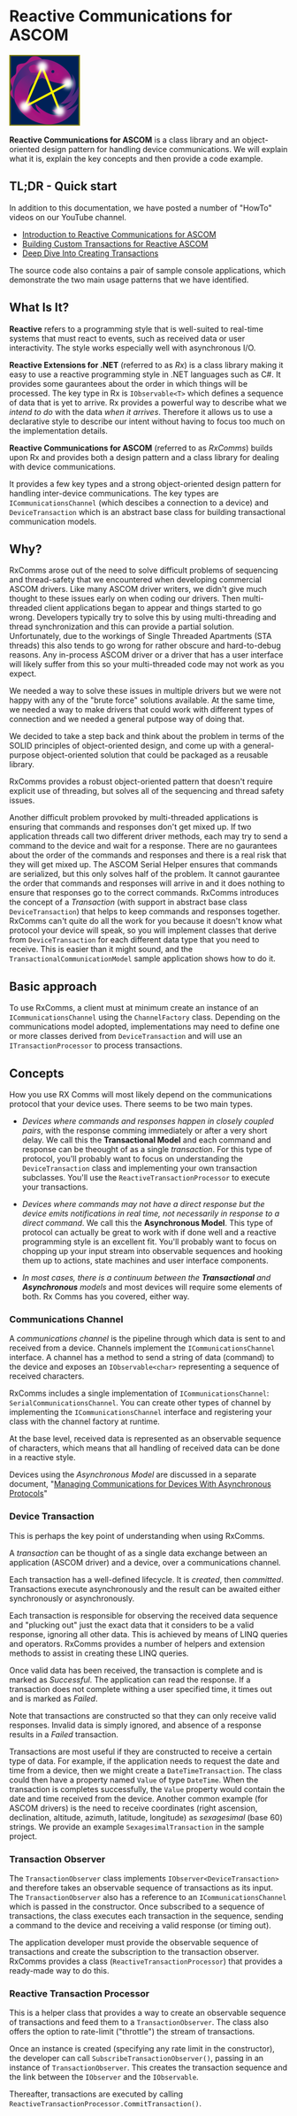 # Reactive Communications for ASCOM

![Reactive ASCOM logo](images/RxCommsIcon.png)

**Reactive Communications for ASCOM** is a class library and an object-oriented design pattern for handling device communications. We will explain what it is, explain the key concepts and then provide a code example.

## TL;DR - Quick start

In addition to this documentation, we have posted a number of "HowTo" videos on our YouTube channel.

- [Introduction to Reactive Communications for ASCOM][yt-intro]
- [Building Custom Transactions for Reactive ASCOM][yt-trans-intro]
- [Deep Dive Into Creating Transactions][yt-trans-deep]

The source code also contains a pair of sample console applications, which demonstrate the two main
usage patterns that we have identified.

## What Is It?

**Reactive** refers to a programming style that is well-suited to real-time systems that must react to events, such as received data or user interactivity. The style works especially well with asynchronous I/O.

**Reactive Extensions for .NET** (referred to as _Rx_) is a class library making it easy to use a reactive programming style in .NET languages such as C#. It provides some gaurantees about the order in which things will be processed. The key type in Rx is `IObservable<T>` which defines a sequence of data that is yet to arrive. Rx provides a powerful way to describe what we _intend to do_ with the data _when it arrives_. Therefore it allows us to use a declarative style to describe our intent without having to focus too much on the implementation details.

**Reactive Communications for ASCOM** (referred to as _RxComms_) builds upon Rx and provides both a design pattern and a class library for dealing with device communications.

It provides a few key types and a strong object-oriented design pattern for handling inter-device communications.
The key types are `ICommunicationsChannel` (which descibes a connection to a device) and `DeviceTransaction` which is an abstract base class for building transactional communication models.

## Why?

RxComms arose out of the need to solve difficult problems of sequencing and thread-safety that we encountered when developing commercial ASCOM drivers.
Like many ASCOM driver writers, we didn't give much thought to these issues early on when coding our drivers.
Then multi-threaded client applications began to appear and things started to go wrong.
Developers typically try to solve this by using multi-threading and thread synchronization and this can provide a partial solution.
Unfortunately, due to the workings of Single Threaded Apartments (STA threads) this also tends to go wrong for rather obscure and hard-to-debug reasons.
Any in-process ASCOM driver or a driver that has a user interface will likely suffer from this so your multi-threaded code may not work as you expect.

We needed a way to solve these issues in multiple drivers but we were not happy with any of the "brute force" solutions available.
At the same time, we needed a way to make drivers that could work with different types of connection and we needed a general putpose way of doing that.

We decided to take a step back and think about the problem in terms of the SOLID principles of object-oriented design, and come up with a general-purpose object-oriented solution that could be packaged as a reusable library.

RxComms provides a robust object-oriented pattern that doesn't require explicit use of threading, but solves all of the sequencing and thread safety issues.

Another difficult problem provoked by multi-threaded applications is ensuring that commands and responses don't get mixed up.
If two application threads call two different driver methods, each may try to send a command to the device and wait for a response.
There are no gaurantees about the order of the commands and responses and there is a real risk that they will get mixed up.
The ASCOM Serial Helper ensures that commands are serialized, but this only solves half of the problem.
It cannot gaurantee the order that commands and responses will arrive in and it does nothing to ensure that responses go to the correct commands.
RxComms introduces the concept of a _Transaction_ (with support in abstract base class `DeviceTransaction`) that helps to keep commands and responses together.
RxComms can't quite do all the work for you because it doesn't know what protocol your device will speak, so you will implement classes that derive from `DeviceTransaction` for each different data type that you need to receive.
This is easier than it might sound, and the `TransactionalCommunicationModel` sample application shows how to do it.

## Basic approach

To use RxComms, a client must at minimum create an instance of an `ICommunicationsChannel` using the `ChannelFactory` class.
Depending on the communications model adopted, implementations may need to define one or more classes derived from `DeviceTransaction` and will use an `ITransactionProcessor` to process transactions.

## Concepts

How you use RX Comms will most likely depend on the communications protocol that your device uses.
There seems to be two main types.

- _Devices where commands and responses happen in closely coupled pairs_, with the response comming immediately or after a very short delay.
  We call this the **Transactional Model** and each command and response can be theought of as a single *transaction*.
  For this type of protocol, you'll probably want to focus on understanding the `DeviceTransaction` class
  and implementing your own transaction subclasses.
  You'll use the `ReactiveTransactionProcessor` to execute your transactions.

- _Devices where commands may not have a direct response but the device emits notifications
  in real time, not necessarily in response to a direct command_.
  We call this the **Asynchronous Model**.
  This type of protocol can actually be great to work with if done well and
  a reactive programming style is an excellent fit.
  You'll probably want to focus on chopping up your input stream into observable sequences
  and hooking them up to actions, state machines and user interface components.

- _In most cases, there is a continuum between the **Transactional** and **Asynchronous** models_
  and most devices will require some elements of both.
  Rx Comms has you covered, either way.

### Communications Channel

A _communications channel_ is the pipeline through which data is sent to and received from a device. Channels implement the `ICommunicationsChannel` interface. A channel has a method to send a string of data (command) to the device and exposes an `IObservable<char>` representing a sequence of received characters.

RxComms includes a single implementation of `ICommunicationsChannel`: `SerialCommunicationsChannel`.
You can create other types of channel by implementing the `ICommunicationsChannel` interface and registering your class with the channel factory at runtime.

At the base level, received data is represented as an observable sequence of characters, which means that all handling of received data can be done in a reactive style.

Devices using the *Asynchronous Model* are discussed in a separate document, "[Managing Communications for Devices With Asynchronous Protocols][async]"

### Device Transaction

This is perhaps the key point of understanding when using RxComms.

A _transaction_ can be thought of as a single data exchange between an application (ASCOM driver) and a device, over a communications channel.

Each transaction has a well-defined lifecycle. It is _created_, then _committed_. Transactions execute asynchronously and the result can be awaited either synchronously or asynchronously.

Each transaction is responsible for observing the received data sequence and "plucking out" just the exact data that it considers to be a valid response, ignoring all other data. This is achieved by means of LINQ queries and operators.
RxComms provides a number of helpers and extension methods to assist in creating these LINQ queries.

Once valid data has been received, the transaction is complete and is marked as _Successful_. The application can read the response. If a transaction does not complete withing a user specified time, it times out and is marked as _Failed_.

Note that transactions are constructed so that they can only receive valid responses. Invalid data is simply ignored, and absence of a response results in a _Failed_ transaction.

Transactions are most useful if they are constructed to receive a certain type of data. For example, if the application needs to request the date and time from a device, then we might create a `DateTimeTransaction`. The class could then have a property named `Value` of type `DateTime`. When the transaction is completes successfully, the `Value` property would contain the date and time received from the device. Another common example (for ASCOM drivers) is the need to receive coordinates (right ascension, declination, altitude, azimuth, latitude, longitude) as _sexagesimal_ (base 60) strings. We provide an example `SexagesimalTransaction` in the sample project.

### Transaction Observer

The `TransactionObserver` class implements `IObserver<DeviceTransaction>` and therefore takes an observable sequence of transactions as its input.
The `TransactionObserver` also has a reference to an `ICommunicationsChannel` which is passed in the constructor. Once subscribed to a sequence of transactions, the class executes each transaction in the sequence, sending a command to the device and receiving a valid response (or timing out).

The application developer must provide the observable sequence of transactions and create the subscription to the transaction observer. RxComms provides a class (`ReactiveTransactionProcessor`) that provides a ready-made way to do this.

### Reactive Transaction Processor

This is a helper class that provides a way to create an observable sequence of transactions and feed them to a `TransactionObserver`. The class also offers the option to rate-limit ("throttle") the stream of transactions.

Once an instance is created (specifying any rate limit in the constructor), the developer can call `SubscribeTransactionObserver()`, passing in an instance of `TransactionObserver`. This creates the transaction sequence and the link between the `IObserver` and the `IObservable`.

Thereafter, transactions are executed by calling `ReactiveTransactionProcessor.CommitTransaction()`.


  [project]: http://tigra-astronomy.com/reactive-communications-for-ascom "Project Page"
  [rx]: https://rx.codeplex.com/ "Rx Project"
  [ascom]: http://ascom-standards.org "Astronomy Common Object Model"
  [nuget]: http://www.nuget.org "NuGet Package Manager"
  [license]: http://tigra.mit-license.org/ "Tigra Astronomy MIT License"
  [async]: Managing-Communications-for-Devices-With-Asynchronous-Protocols.md "Markdown document"
  [yt-intro]: https://www.youtube.com/watch?v=2rE6ZsNUWCE&t=8s "Quick start introductory video"
  [yt-trans-intro]: https://www.youtube.com/watch?v=QqMK0nu01MI "Basic guide to creating transactions"
  [yt-trans-deep]: https://www.youtube.com/watch?v=hV9BzGyiZwc "Deep dive into creating transactions"